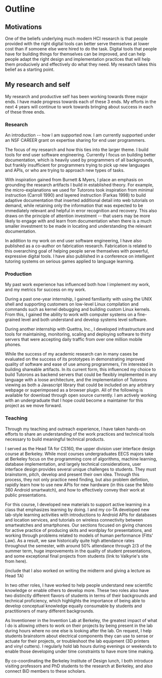 # Outline

## Motivations

One of the beliefs underlying much modern HCI research is that people provided with the right digital tools can better serve themselves at lower cost than if somoene else were hired to do the task.  Digital tools that people have for building things for themselves can be improved, and can help people adapt the right design and implementation practices that will help them producively and effectively do what they need.  My research takes this belief as a starting point.

## My research and self

My research and productive self has been working towards three major ends.  I have made progress towards each of these 3 ends.  My efforts in the next 4 years will continue to work towards bringing about success in each of these three ends.

### Research

An introduction -- how I am supported now.  I am currently supported under an NSF CAREER grant on expertise sharing for end user programmers.

The focus of my research and how this ties into the larger theme.  I build tools for end user software engineering.  Currently I focus on building better documentation, which is heavily used by programmers of all backgrounds, but frankly insufficient for programmers trying to pick up new languages and APIs, or who are trying to approach new types of tasks.

With inspiration gained from Burnett & Myers, I place an emphasis on grounding the research artifacts I build in established theory.  For example, the micro-explanations we used for Tutorons took inspiration from minimal instruction (Carroll 1990) and layered instruction (Farkas 1998) to build adaptive documentation that inserted additional detail into web tutorials on demand, while retaining only the information that was expected to be immediately relevant and helpful in error recognition and recovery.  This also draws on the principle of attention investment -- that users may be more likely to engage with and learn from documentation when there is a much smaller investment to be made in locating and understanding the relevant documentation.

In addition to my work on end user software engineering, I have also published as a co-author on fabrication research.  Fabrication is related to this overarching goal of helping people serve themselves with powerful, expressive digital tools.  I have also published in a conference on intelligent tutoring systems on serious games applied to language learning.

### Production

My past work experience has influenced both how I implement my work, and my metrics for success on my work.

During a past one-year internship, I gained familiarity with using the UNIX shell and supporting customers on low-level Linux compilation and commands such as kernel debugging and building custom Linux kernels.  From this, I gained the ability to work with computer systems on a fine-grained level and both understand and develop systems level software.

During another internship with Quettra, Inc., I developed infrastructure and tools for maintaining, monitoring, scaling and deploying software to thirty servers that were accepting daily traffic from over one million mobile phones.

While the success of my academic research can in many cases be evaluated on the success of its prototypes in demonstrating improved quality of software and ease of use among programmers, I'm interested in building shareable artifacts.  In its current form, this influenced my choice to build Tutorons as backend servers that could be flexibly implemented in any language with a loose architecture, and the implementation of Tutorons viewing as both a Javascript library that could be included on any arbitrary webpage or superimposed as a browser plugin.  All of the following is available for download through open source currently.  I am actively working with an undergraduate that I hope could become a maintainer for this project as we move forward.

### Teaching

Through my teaching and outreach experience, I have taken hands-on efforts to share an understanding of the work practices and technical tools necessary to build meaningful technical products.

I served as the Head TA for CS160, the upper division user interface design course at Berkeley.  While most courses undergraduates EECS majors take at Berkeley focus on the programming core of algorithms, machine learning, database implementation, and largely technical considerations, user interface design provides several unique challenges to students.  They must brainstorm, pitch, develop and present their own idea.  Through this process, they not only practice need finding, but also problem defintion, rapidly learn how to use new APIs for new hardware (in this case the Moto 360 Android smartwatch), and how to effectively convey their work at public presentations.

For this course, I developed new materials to support active learning in a class that emphasizes learning by doing.  I and my co-TA developed new lab-style learning activities with introductions to Android APIs for databases and location services, and tutorials on wireless connectivity between smartwatches and smartphones.  Our sections focused on giving chances for active practice of producing skits and wordplay for presentations, and working through problems related to models of human performance (Fitts' Law).  As a result, we saw historically quite high attendance rates throughout the semester, with around 50% attendance through 2/3 of the summer term, huge improvements in the quality of student presentations, and some exceptional final projects from students (link to Valkyrie's site from here).

(include that I also worked on writing the midterm and giving a lecture as Head TA)

In two other roles, I have worked to help people understand new scientific knowledge or enable others to develop more.  These two roles also have two distinctly different flavors of students in terms of their backgrounds and technical proficiency, which highlights the importance of being able to develop conceptual knowledge equally consumable by students and practitioners of many different backgrounds.

As Inventioneer in the Invention Lab at Berkeley, the greatest impact of what I do is allowing others to work on their projects by being present in the lab during hours where no one else is looking after the lab.  On request, I help students brainstorm about electrical components they can use to sense or actuate for their projects, or troubleshoot the lab equipment (3D printers and vinyl cutters).  I regularly hold lab hours during evenings or weekends to enable those developing under time constraints to have more time making.

By co-coordinating the Berkeley Institute of Design lunch, I both introduce visiting professors and PhD students to the research at Berkeley, and also connect BiD members to these scholars.
